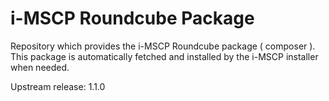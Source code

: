 # i-MSCP Roundcube Package 

Repository which provides the i-MSCP Roundcube package ( composer ). This package is automatically fetched and installed
by the i-MSCP installer when needed.

Upstream release: 1.1.0
